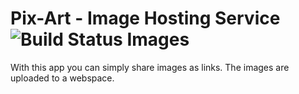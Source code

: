 # Pix-Art - Image Hosting Service <img src="https://travis-ci.org/kriztan/ImageHost-Android.svg" title="Build Status Images">

With this app you can simply share images as links. The images are uploaded to a webspace.
